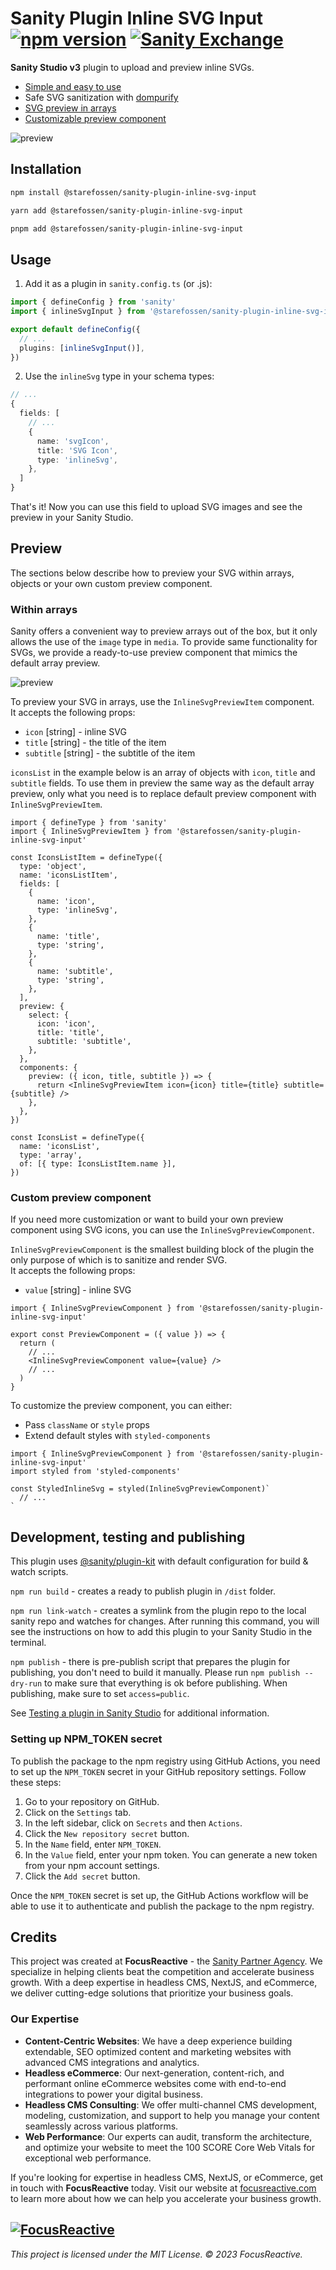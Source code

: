 # Sanity Plugin Inline SVG Input [![npm version](https://badge.fury.io/js/@starefossen%2Fsanity-plugin-inline-svg-input.svg)](https://badge.fury.io/js/@starefossen%2Fsanity-plugin-inline-svg-input) [![Sanity Exchange](https://img.shields.io/badge/sanity-exchange-green)](https://www.sanity.io/plugins/sanity-plugin-inline-svg-input)

**Sanity Studio v3** plugin to upload and preview inline SVGs.

- [Simple and easy to use](#usage)
- Safe SVG sanitization with [dompurify](https://github.com/cure53/DOMPurify)
- [SVG preview in arrays](#within-arrays)
- [Customizable preview component](#custom-preview-component)

![preview](https://raw.githubusercontent.com/starefossen/sanity-plugin-inline-svg-input/main/docs/preview.gif)

## Installation

```sh
npm install @starefossen/sanity-plugin-inline-svg-input
```

```sh
yarn add @starefossen/sanity-plugin-inline-svg-input
```

```sh
pnpm add @starefossen/sanity-plugin-inline-svg-input
```

## Usage

1. Add it as a plugin in `sanity.config.ts` (or .js):

```ts
import { defineConfig } from 'sanity'
import { inlineSvgInput } from '@starefossen/sanity-plugin-inline-svg-input'

export default defineConfig({
  // ...
  plugins: [inlineSvgInput()],
})
```

2. Use the `inlineSvg` type in your schema types:

```ts
// ...
{
  fields: [
    // ...
    {
      name: 'svgIcon',
      title: 'SVG Icon',
      type: 'inlineSvg',
    },
  ]
}
```

That's it! Now you can use this field to upload SVG images and see the preview in your Sanity Studio.

## Preview

The sections below describe how to preview your SVG within arrays, objects or your own custom preview component.

### Within arrays

Sanity offers a convenient way to preview arrays out of the box, but it only allows the use of the `image` type in `media`.
To provide same functionality for SVGs, we provide a ready-to-use preview component that mimics the default array preview.

![preview](https://raw.githubusercontent.com/starefossen/sanity-plugin-inline-svg-input/main/docs/preview-list.jpg)

To preview your SVG in arrays, use the `InlineSvgPreviewItem` component.\
It accepts the following props:

- `icon` [string] - inline SVG
- `title` [string] - the title of the item
- `subtitle` [string] - the subtitle of the item

`iconsList` in the example below is an array of objects with `icon`, `title` and `subtitle` fields.
To use them in preview the same way as the default array preview,
only what you need is to replace default preview component with `InlineSvgPreviewItem`.

```tsx
import { defineType } from 'sanity'
import { InlineSvgPreviewItem } from '@starefossen/sanity-plugin-inline-svg-input'

const IconsListItem = defineType({
  type: 'object',
  name: 'iconsListItem',
  fields: [
    {
      name: 'icon',
      type: 'inlineSvg',
    },
    {
      name: 'title',
      type: 'string',
    },
    {
      name: 'subtitle',
      type: 'string',
    },
  ],
  preview: {
    select: {
      icon: 'icon',
      title: 'title',
      subtitle: 'subtitle',
    },
  },
  components: {
    preview: ({ icon, title, subtitle }) => {
      return <InlineSvgPreviewItem icon={icon} title={title} subtitle={subtitle} />
    },
  },
})

const IconsList = defineType({
  name: 'iconsList',
  type: 'array',
  of: [{ type: IconsListItem.name }],
})
```

### Custom preview component

If you need more customization or want to build your own preview component using SVG icons,
you can use the `InlineSvgPreviewComponent`.

`InlineSvgPreviewComponent` is the smallest building block of the plugin the only purpose of which is to sanitize and render SVG.\
It accepts the following props:

- `value` [string] - inline SVG

```tsx
import { InlineSvgPreviewComponent } from '@starefossen/sanity-plugin-inline-svg-input'

export const PreviewComponent = ({ value }) => {
  return (
    // ...
    <InlineSvgPreviewComponent value={value} />
    // ...
  )
}
```

To customize the preview component, you can either:

- Pass `className` or `style` props
- Extend default styles with `styled-components`

```tsx
import { InlineSvgPreviewComponent } from '@starefossen/sanity-plugin-inline-svg-input'
import styled from 'styled-components'

const StyledInlineSvg = styled(InlineSvgPreviewComponent)`
  // ...
`
```

## Development, testing and publishing

This plugin uses [@sanity/plugin-kit](https://github.com/sanity-io/plugin-kit)
with default configuration for build & watch scripts.

`npm run build` - creates a ready to publish plugin in `/dist` folder.

`npm run link-watch` - creates a symlink from the plugin repo to the local sanity repo and watches for changes.
After running this command, you will see the instructions on how to add this plugin to your Sanity Studio in the terminal.

`npm publish` - there is pre-publish script that prepares the plugin for publishing, you don't need to build it manually.
Please run `npm publish --dry-run` to make sure that everything is ok before publishing. When publishing, make sure to set `access=public`.

See [Testing a plugin in Sanity Studio](https://github.com/sanity-io/plugin-kit#testing-a-plugin-in-sanity-studio)
for additional information.

### Setting up NPM_TOKEN secret

To publish the package to the npm registry using GitHub Actions, you need to set up the `NPM_TOKEN` secret in your GitHub repository settings. Follow these steps:

1. Go to your repository on GitHub.
2. Click on the `Settings` tab.
3. In the left sidebar, click on `Secrets` and then `Actions`.
4. Click the `New repository secret` button.
5. In the `Name` field, enter `NPM_TOKEN`.
6. In the `Value` field, enter your npm token. You can generate a new token from your npm account settings.
7. Click the `Add secret` button.

Once the `NPM_TOKEN` secret is set up, the GitHub Actions workflow will be able to use it to authenticate and publish the package to the npm registry.

## Credits

This project was created at **FocusReactive** - the [Sanity Partner Agency](https://www.sanity.io/agency-partners/focusreactive). We specialize in helping clients beat the competition and accelerate business growth. With a deep expertise in headless CMS, NextJS, and eCommerce, we deliver cutting-edge solutions that prioritize your business goals.

### Our Expertise

- **Content-Centric Websites**: We have a deep experience building extendable, SEO optimized content and marketing websites with advanced CMS integrations and analytics.
- **Headless eCommerce**: Our next-generation, content-rich, and performant online eCommerce websites come with end-to-end integrations to power your digital business.
- **Headless CMS Consulting**: We offer multi-channel CMS development, modeling, customization, and support to help you manage your content seamlessly across various platforms.
- **Web Performance**: Our experts can audit, transform the architecture, and optimize your website to meet the 100 SCORE Core Web Vitals for exceptional web performance.

If you're looking for expertise in headless CMS, NextJS, or eCommerce, get in touch with **FocusReactive** today. Visit our website at [focusreactive.com](https://focusreactive.com/) to learn more about how we can help you accelerate your business growth.

[![FocusReactive](https://raw.githubusercontent.com/starefossen/sanity-plugin-inline-svg-input/main/docs/FR-logo-long.png)](https://focusreactive.com/sanity-expert-agency/)
---

_This project is licensed under the MIT License. © 2023 FocusReactive._
